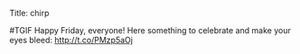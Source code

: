 Title: chirp

#TGIF Happy Friday, everyone! Here something to celebrate and make your eyes bleed: <a href="http://t.co/PMzp5aOj">http://t.co/PMzp5aOj</a>
